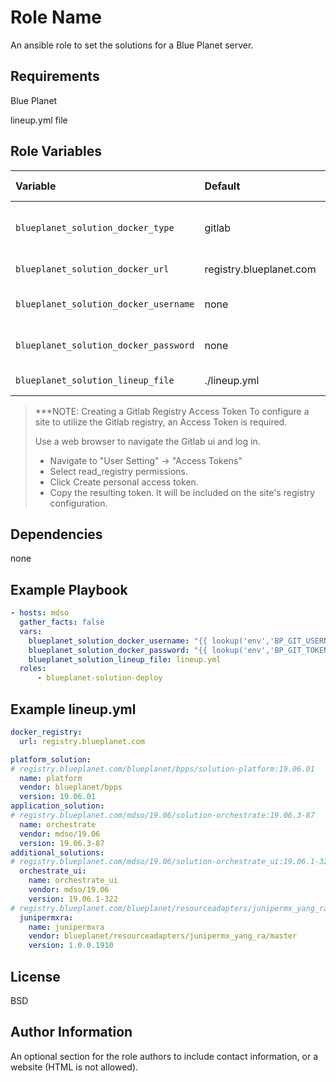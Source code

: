 Role Name
=========

An ansible role to set the solutions for a Blue Planet server.

Requirements
------------

Blue Planet

lineup.yml file

Role Variables
--------------

| Variable                               | Default                 | Comments (type)                |
| :------------------------------------- | :---------------------- | :----------------------------- |
| `blueplanet_solution_docker_type`      | gitlab                  | Type of docker registry ***    |
| `blueplanet_solution_docker_url`       | registry.blueplanet.com | url of registry                |
| `blueplanet_solution_docker_username`  | none                    | Username for the registry      |
| `blueplanet_solution_docker_password`  | none                    | Password for the registry      |
| `blueplanet_solution_lineup_file`      | ./lineup.yml            | location of lineup file        |

>  ***NOTE: Creating a Gitlab Registry Access Token
>  To configure a site to utilize the Gitlab registry, an Access Token is required.
>
>  Use a web browser to navigate the Gitlab ui and log in.
>  * Navigate to "User Setting" -> "Access Tokens"
>  * Select read_registry permissions.
>  * Click Create personal access token.
>  * Copy the resulting token. It will be included on the site's registry configuration.

Dependencies
------------

none

Example Playbook
----------------

```yml
- hosts: mdso
  gather_facts: false
  vars:
    blueplanet_solution_docker_username: "{{ lookup('env','BP_GIT_USERNAME') }}"
    blueplanet_solution_docker_password: "{{ lookup('env','BP_GIT_TOKEN') }}"
    blueplanet_solution_lineup_file: lineup.yml
  roles:
      - blueplanet-solution-deploy
```

Example lineup.yml
------------------

```yml
docker_registry:
  url: registry.blueplanet.com

platform_solution:
# registry.blueplanet.com/blueplanet/bpps/solution-platform:19.06.01
  name: platform
  vendor: blueplanet/bpps
  version: 19.06.01
application_solution:
# registry.blueplanet.com/mdso/19.06/solution-orchestrate:19.06.3-87
  name: orchestrate
  vendor: mdso/19.06
  version: 19.06.3-87
additional_solutions:
# registry.blueplanet.com/mdso/19.06/solution-orchestrate_ui:19.06.1-322
  orchestrate_ui:
    name: orchestrate_ui
    vendor: mdso/19.06
    version: 19.06.1-322
# registry.blueplanet.com/blueplanet/resourceadapters/junipermx_yang_ra/master/solution-junipermxra:1.0.0.1910
  junipermxra:
    name: junipermxra
    vendor: blueplanet/resourceadapters/junipermx_yang_ra/master
    version: 1.0.0.1910
```

License
-------

BSD

Author Information
------------------

An optional section for the role authors to include contact information, or a website (HTML is not allowed).
